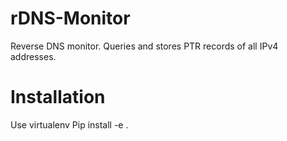 rDNS-Monitor
============

Reverse DNS monitor. Queries and stores PTR records of all IPv4 addresses.

Installation
===========
Use virtualenv
Pip install -e .

